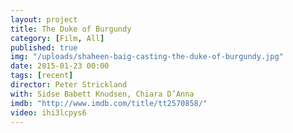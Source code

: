 ```yaml
---
layout: project
title: The Duke of Burgundy
category: [Film, All]
published: true
img: "/uploads/shaheen-baig-casting-the-duke-of-burgundy.jpg"
date: 2015-01-23 00:00
tags: [recent]
director: Peter Strickland
with: Sidse Babett Knudsen, Chiara D’Anna
imdb: "http://www.imdb.com/title/tt2570858/"
video: ihi3lcpys6
---
```



